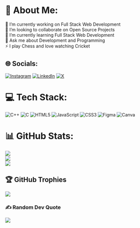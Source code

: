 # 💫 About Me:
🔭 I’m currently working on Full Stack Web Development<br>👯 I’m looking to collaborate on Open Source Projects<br>🌱 I’m currently learning Full Stack Web Development<br>💬 Ask me about Development and Programming<br>⚡ I play Chess and love watching Cricket


## 🌐 Socials:
[![Instagram](https://img.shields.io/badge/Instagram-%23E4405F.svg?logo=Instagram&logoColor=white)](https://instagram.com/amandeep.this.side) [![LinkedIn](https://img.shields.io/badge/LinkedIn-%230077B5.svg?logo=linkedin&logoColor=white)](https://linkedin.com/in/amandeep-singh-linked-in) [![X](https://img.shields.io/badge/X-black.svg?logo=X&logoColor=white)](https://x.com/amanthinksdeep) 

# 💻 Tech Stack:
![C++](https://img.shields.io/badge/c++-%2300599C.svg?style=for-the-badge&logo=c%2B%2B&logoColor=white) ![C](https://img.shields.io/badge/c-%2300599C.svg?style=for-the-badge&logo=c&logoColor=white) ![HTML5](https://img.shields.io/badge/html5-%23E34F26.svg?style=for-the-badge&logo=html5&logoColor=white) ![JavaScript](https://img.shields.io/badge/javascript-%23323330.svg?style=for-the-badge&logo=javascript&logoColor=%23F7DF1E) ![CSS3](https://img.shields.io/badge/css3-%231572B6.svg?style=for-the-badge&logo=css3&logoColor=white) ![Figma](https://img.shields.io/badge/figma-%23F24E1E.svg?style=for-the-badge&logo=figma&logoColor=white) ![Canva](https://img.shields.io/badge/Canva-%2300C4CC.svg?style=for-the-badge&logo=Canva&logoColor=white)
# 📊 GitHub Stats:
![](https://github-readme-stats.vercel.app/api?username=aMan404deep&theme=radical&hide_border=false&include_all_commits=false&count_private=false)<br/>
![](https://github-readme-streak-stats.herokuapp.com/?user=aMan404deep&theme=radical&hide_border=false)<br/>
![](https://github-readme-stats.vercel.app/api/top-langs/?username=aMan404deep&theme=radical&hide_border=false&include_all_commits=false&count_private=false&layout=compact)

## 🏆 GitHub Trophies
![](https://github-profile-trophy.vercel.app/?username=aMan404deep&theme=radical&no-frame=false&no-bg=false&margin-w=4)

### ✍️ Random Dev Quote
![](https://quotes-github-readme.vercel.app/api?type=horizontal&theme=radical)

<!-- Proudly created with GPRM ( https://gprm.itsvg.in ) -->
